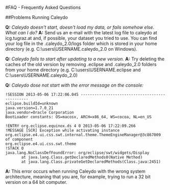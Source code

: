 #FAQ - Frequently Asked Questions

##Problems Running Caleydo

**Q:** _Caleydo doesn't start, doesn't load my data, or fails somehow else. What can I do?_
**A:** Send us an e-mail with the latest log file to caleydo at icg.tugraz.at and, if possible, your dataset you tried to use. You can find your log file in the .caleydo_2.0/logs folder which is stored in your home directory (e.g. C:\users\USERNAME\.caleydo_2.0 on Windows).

**Q:** _Caleydo fails to start after updating to a new version._
**A:** Try deleting the caches of the old version by removing .eclipse and .caleydo_2.0 folders from your home directory (e.g. C:\users\USERNAME\.eclipse and C:\users\USERNAME\.caleydo_2.0)

**Q:** _Caleydo dose not start with the error message on the console:_

    !SESSION 2013-05-06 17:22:06.045 -----------------------------------------------
    eclipse.buildId=unknown
    java.version=1.7.0_21
    java.vendor=Oracle Corporation
    BootLoader constants: OS=macosx, ARCH=x86_64, WS=cocoa, NL=en_US
    
    !ENTRY org.eclipse.equinox.ds 4 0 2013-05-06 17:22:09.266
    !MESSAGE [SCR] Exception while activating instance org.eclipse.e4.ui.css.swt.internal.theme.ThemeEngineManager@3c867009 of component 
    org.eclipse.e4.ui.css.swt.theme  
    !STACK 0
    java.lang.NoClassDefFoundError: org/eclipse/swt/widgets/Display
           at java.lang.Class.getDeclaredMethods0(Native Method)
           at java.lang.Class.privateGetDeclaredMethods(Class.java:2451)

**A:** This error occurs when running Caleydo with the wrong system architecture, meaning that you are, for example, trying to run a 32 bit version on a 64 bit computer.

